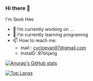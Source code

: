 ### Hi there 👋

I'm Seok Hee
- 🔭 I’m currently working on ...
- 🌱 I’m currently learning programing
- 📫 How to reach me:
  - mail : cycloevan97@gmail.com
  - InstaID :97shjang


[![Anurag's GitHub stats](https://github-readme-stats.vercel.app/api?username=seok-hee97)](https://github.com/깃허브아이디/github-readme-stats)


[![Top Langs](https://github-readme-stats.vercel.app/api/top-langs/?username=seok-hee97)](https://github.com/깃허브아이디/github-readme-stats)

